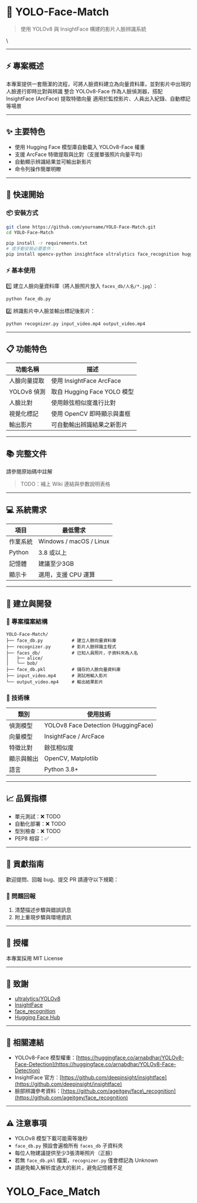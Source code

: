 # 🧠 YOLO-Face-Match

> 使用 YOLOv8 與 InsightFace 構建的影片人臉辨識系統


\\

---

## ⚡ 專案概述

本專案提供一套簡潔的流程，可將人臉資料建立為向量資料庫，並對影片中出現的人臉進行即時比對與辨識
整合 YOLOv8-Face 作為人臉偵測器，搭配 InsightFace (ArcFace) 提取特徵向量
適用於監控影片、人員出入紀錄、自動標記等場景

---

## ✨ 主要特色

* 使用 Hugging Face 模型庫自動載入 YOLOv8-Face 權重
* 支援 ArcFace 特徵提取與比對（支援單張照片向量平均）
* 自動顯示辨識結果並可輸出新影片
* 命令列操作簡單明瞭

---

## 🚀 快速開始

### 📦 安裝方式

```bash
git clone https://github.com/yourname/YOLO-Face-Match.git
cd YOLO-Face-Match

pip install -r requirements.txt
# 或手動安裝必要套件：
pip install opencv-python insightface ultralytics face_recognition huggingface_hub matplotlib
```

### ⚡ 基本使用

1️⃣ 建立人臉向量資料庫（將人臉照片放入 `faces_db/人名/*.jpg`）：

```bash
python face_db.py
```

2️⃣ 辨識影片中人臉並輸出標記後影片：

```bash
python recognizer.py input_video.mp4 output_video.mp4
```

---

## 📋 功能特色

| 功能名稱      | 描述                      |
| --------- | ----------------------- |
| 人臉向量提取    | 使用 InsightFace ArcFace  |
| YOLOv8 偵測 | 取自 Hugging Face YOLO 模型 |
| 人臉比對      | 使用餘弦相似度進行比對             |
| 視覺化標記     | 使用 OpenCV 即時顯示與畫框       |
| 輸出影片      | 可自動輸出辨識結果之新影片           |

---

## 📚 完整文件

請參閱原始碼中註解

> TODO：補上 Wiki 連結與參數說明表格

---

## 💻 系統需求

| 項目     | 最低需求                    |
| ------ | ----------------------- |
| 作業系統   | Windows / macOS / Linux |
| Python | 3.8 或以上                 |
| 記憶體    | 建議至少3GB                 |
| 顯示卡    | 選用，支援 CPU 運算            |

---

## 🔧 建立與開發

### 👢 專案檔案結構

```text
YOLO-Face-Match/
├── face_db.py           # 建立人臉向量資料庫
├── recognizer.py        # 影片人臉辨識主程式
├── faces_db/            # 已知人員照片，子資料夾為人名
│   ├── alice/
│   └── bob/
├── face_db.pkl          # 儲存的人臉向量資料庫
├── input_video.mp4      # 測試用輸入影片
└── output_video.mp4     # 輸出結果影片
```

### 🚰 技術棟

| 類別    | 使用技術                                |
| ----- | ----------------------------------- |
| 偵測模型  | YOLOv8 Face Detection (HuggingFace) |
| 向量模型  | InsightFace / ArcFace               |
| 特徵比對  | 餘弦相似度                               |
| 顯示與輸出 | OpenCV, Matplotlib                  |
| 語言    | Python 3.8+                         |

---

## 📈 品質指標

* 單元測試：❌ TODO
* 自動化部署：❌ TODO
* 型別檢查：❌ TODO
* PEP8 相容：✅

---

## 🤝 貢獻指南

歡迎提問、回報 bug、提交 PR
請遵守以下規範：

### 🐛 問題回報

1. 清楚描述步驟與錯誤訊息
2. 附上重現步驟與環境資訊

---

## 📄 授權

本專案採用 MIT License

---

## 🙏 致謝

* [ultralytics/YOLOv8](https://github.com/ultralytics/ultralytics)
* [InsightFace](https://github.com/deepinsight/insightface)
* [face\_recognition](https://github.com/ageitgey/face_recognition)
* [Hugging Face Hub](https://huggingface.co/arnabdhar/YOLOv8-Face-Detection)

---

## 🔗 相關連結

* YOLOv8-Face 模型權重：[https://huggingface.co/arnabdhar/YOLOv8-Face-Detection](https://huggingface.co/arnabdhar/YOLOv8-Face-Detection)
* InsightFace 官方：[https://github.com/deepinsight/insightface](https://github.com/deepinsight/insightface)
* 臉部辨識參考資料：[https://github.com/ageitgey/face\_recognition](https://github.com/ageitgey/face_recognition)

---

## ⚠️ 注意事項

* YOLOv8 模型下載可能需等幾秒
* `face_db.py` 預設會遍檢所有 `faces_db` 子資料夾
* 每位人物建議提供至少3張清晰照片（正臉）
* 若無 `face_db.pkl` 檔案，`recognizer.py` 僅會標記為 Unknown
* 請避免輸入解析度過大的影片，避免記憶體不足
# YOLO_Face_Match